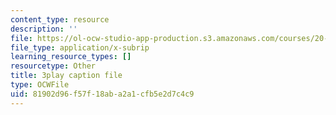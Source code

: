 ```yaml
---
content_type: resource
description: ''
file: https://ol-ocw-studio-app-production.s3.amazonaws.com/courses/20-219-becoming-the-next-bill-nye-writing-and-hosting-the-educational-show-january-iap-2015/81902d96f57f18aba2a1cfb5e2d7c4c9_VQi6t2NfWig.srt
file_type: application/x-subrip
learning_resource_types: []
resourcetype: Other
title: 3play caption file
type: OCWFile
uid: 81902d96-f57f-18ab-a2a1-cfb5e2d7c4c9
---
```

